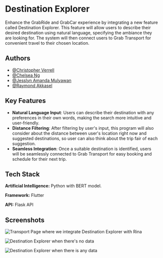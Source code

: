 
# Destination Explorer

Enhance the GrabRide and GrabCar experience by integrating a new feature called Destination Explorer. This feature will allow users to describe their desired destination using natural language, specifying the ambiance they are looking for. The system will then connect users to Grab Transport for convenient travel to their chosen location.


## Authors

- [@Christopher Verrell](https://www.github.com/cverrell07)
- [@Chelsea Ng](https://www.github.com/gnlehc)
- [@Jesslyn Amanda Mulyawan](https://www.github.com/jesslynamanda13)
- [@Raymond Akkasel](https://www.github.com/akkasel)


## Key Features

- **Natural Language Input**: Users can describe their destination with any preferences in their own words, making the search more intuitive and user-friendly.
- **Distance Filtering**: After filtering by user's input, this program will also consider about the distance between user's location right now and suggested destinations, so user can also think about the trip fair of each suggestion.
- **Seamless Integration**: Once a suitable destination is identified, users will be seamlessly connected to Grab Transport for easy booking and schedule for their next trip.


## Tech Stack

**Artificial Intelligence:** Python with BERT model.

**Framework:** Flutter

**API:** Flask API


## Screenshots

![Transport Page where we integrate Destination Explorer with Rina](https://imgur.com/NCUrZOV.png)

![Destination Explorer when there's no data](https://imgur.com/7cxoXsj.png)

![Destination Explorer when there is any data](https://imgur.com/LEPytr1.png)
